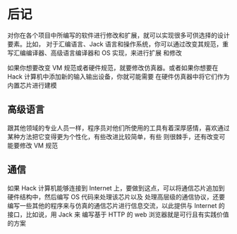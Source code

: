 # 后记

对你在各个项目中所编写的软件进行修改和扩展，就可以实现很多可供选择的设计要素。比如，
对于汇编语言、Jack 语言和操作系统，你可以通过改变其规范，重写汇编编译器、高级语言编译器和 OS 实现，来进行扩展
和修改

如果你想要改变 VM 规范或者硬件规范，就要修改仿真器。或者如果你想要在 Hack 计算机中添加新的输入输出设备，你就可能需要
在硬件仿真器中将它们作为内置芯片进行建模

## 高级语言

跟其他领域的专业人员一样，程序员对他们所使用的工具有着深厚感情，喜欢通过某种方法把它变得更为个性化，有些改进比较简单，有些
则很棘手，还有改变可能要修改 VM 规范

## 通信

如果 Hack 计算机能够连接到 Internet 上，要做到这点，可以将通信芯片追加到硬件结构中，然后编写 OS 代码来处理该芯片以及
处理高层级的通信协议，还要编写一些其他的程序来与仿真的通信芯片进行信息交流，以此提供与 Internet 的接口，比如说，用 Jack 来
编写基于 HTTP 的 web 浏览器就是可行且有实践价值的方案
